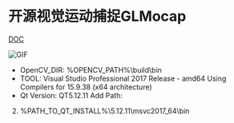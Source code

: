 # 开源视觉运动捕捉GLMocap
[DOC](http://guanglundz.com/mocap)  

![GIF](http://guanglundz.com/mocap/img/glmocap.gif)

* OpenCV_DIR: %OPENCV_PATH%\build\bin
* TOOL: Visual Studio Professional 2017 Release - amd64 Using Compilers for 15.9.38 (x64 architecture)
* Qt Version: QT5.12.11 Add Path:
2. %PATH_TO_QT_INSTALL%\5.12.11\msvc2017_64\bin

